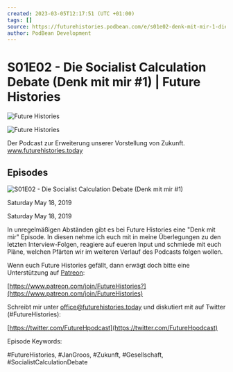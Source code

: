 ```yaml
---
created: 2023-03-05T12:17:51 (UTC +01:00)
tags: []
source: https://futurehistories.podbean.com/e/s01e02-denk-mit-mir-1-die-socialist-calculation-debate/
author: PodBean Development
---
```


# S01E02 - Die Socialist Calculation Debate (Denk mit mir #1) | Future Histories

![Future Histories](https://mcdn.podbean.com/mf/web/vnha9v/Banner_Mastodon.png)

![Future Histories](https://deow9bq0xqvbj.cloudfront.net/image-logo/3727821/FH_Schrift_Apple_Podcast_2500x2500.jpg)

Der Podcast zur Erweiterung unserer Vorstellung von Zukunft. www.futurehistories.today

## Episodes

![S01E02 - Die Socialist Calculation Debate (Denk mit mir #1)](https://deow9bq0xqvbj.cloudfront.net/ep-logo/pbblog3727821/FH_Schrift_Apple_Podcast_2500x2500_300x300.jpg)

Saturday May 18, 2019

Saturday May 18, 2019

In unregelmäßigen Abständen gibt es bei Future Histories eine "Denk mit mir" Episode. In diesen nehme ich euch mit in meine Überlegungen zu den letzten Interview-Folgen, reagiere auf eueren Input und schmiede mit euch Pläne, welchen Pfärten wir im weiteren Verlauf des Podcasts folgen wollen.

Wenn euch Future Histories gefällt, dann erwägt doch bitte eine Unterstützung auf [Patreon](https://www.patreon.com/join/FutureHistories):

[https://www.patreon.com/join/FutureHistories?](https://www.patreon.com/join/FutureHistories)

Schreibt mir unter [office@futurehistories.today](mailto:office@futurehistories.today) und diskutiert mit auf Twitter (#FutureHistories):

[https://twitter.com/FutureHpodcast](https://twitter.com/FutureHpodcast)

Episode Keywords:

#FutureHistories, #JanGroos, #Zukunft, #Gesellschaft, #SocialistCalculationDebate